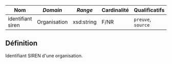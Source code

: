 | **Nom**           | ***Domain*** | ***Range*** | **Cardinalité** | **Qualificatifs**  |
| ----------------- | ------------ | ----------- | --------------- | ------------------ |
| identifiant siren | Organisation | xsd:string  | F/NR            | `preuve`, `source` |

## Définition

Identifiant SIREN d'une organisation.